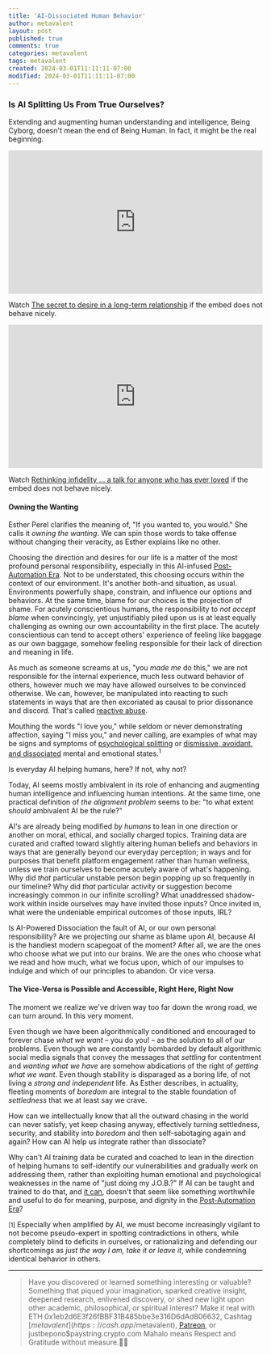 ```yaml
---
title: 'AI-Dissociated Human Behavior'
author: metavalent
layout: post
published: true
comments: true
categories: metavalent
tags: metavalent
created: 2024-03-01T11:11:11-07:00
modified: 2024-03-01T11:11:11-07:00
---
```


### Is AI Splitting Us From True Ourselves?

Extending and augmenting human understanding and intelligence, Being Cyborg, doesn't mean the end of Being Human. In fact, it might be the real beginning.

<div style="max-width:854px"><div style="position:relative;height:0;padding-bottom:56.25%"><iframe src="https://embed.ted.com/talks/lang/en/esther_perel_the_secret_to_desire_in_a_long_term_relationship loading="lazy" width="854" height="480" style="position:absolute;left:0;top:0;width:100%;height:100%" frameborder="0" scrolling="no" allowfullscreen></iframe></div></div>

Watch [The secret to desire in a long-term relationship](https://www.ted.com/talks/esther_perel_the_secret_to_desire_in_a_long_term_relationship) if the embed does not behave nicely.

<div style="max-width:854px"><div style="position:relative;height:0;padding-bottom:56.25%"><iframe src="https://embed.ted.com/talks/lang/en/esther_perel_rethinking_infidelity_a_talk_for_anyone_who_has_ever_loved loading="lazy" width="854" height="480" style="position:absolute;left:0;top:0;width:100%;height:100%" frameborder="0" scrolling="no" allowfullscreen></iframe></div></div>

Watch [Rethinking infidelity ... a talk for anyone who has ever loved](https://www.ted.com/talks/esther_perel_rethinking_infidelity_a_talk_for_anyone_who_has_ever_loved) if the embed does not behave nicely.

#### Owning the Wanting

Esther Perel clarifies the meaning of, "If you wanted to, you would." She calls it *owning the wanting*. We can spin those words to take offense without changing their veracity, as Esther explains like no other.

Choosing the direction and desires for our life is a matter of the most profound personal responsibility, especially in this AI-infused [Post-Automation Era](https://postautomationera.com/). Not to be understated, this choosing occurs within the context of our environment. It's another both-and situation, as usual. Environments powerfully shape, constrain, and influence our options and behaviors. At the same time, blame for our choices is the projection of shame. For acutely conscientious humans, the responsibility to *not accept blame* when convincingly, yet unjustifiably piled upon us is at least equally challenging as owning our own accountability in the first place. The acutely conscientious can tend to accept others' experience of feeling like baggage as our own baggage, somehow feeling responsible for their lack of direction and meaning in life.

As much as someone screams at us, "you *made me* do this," we are not responsible for the internal experience, much less outward behavior of others, however much we may have allowed ourselves to be convinced otherwise. We can, however, be manipulated into reacting to such statements in ways that are then excoriated as causal to prior dissonance and discord. That's called [reactive abuse](https://duckduckgo.com/?q=reactive+abuse).

Mouthing the words "I love you," while seldom or never demonstrating affection, saying "I miss you," and never calling, are examples of what may be signs and symptoms of [psychological splitting](https://duckduckgo.com/?q=psychological+splitting) or [dismissive, avoidant, and dissociated](https://duckduckgo.com/?q=dismissive%2C+avoidant%2C+and+dissociated) mental and emotional states.<sup>1</sup>

Is everyday AI helping humans, here? If not, why not?

Today, AI seems mostly ambivalent in its role of enhancing and augmenting human intelligence and influencing human intentions. At the same time, one practical definition of *the alignment problem* seems to be: "to what extent *should* ambivalent AI be the rule?"

AI's are already being modified *by humans* to lean in one direction or another on moral, ethical, and socially charged topics. Training data are curated and crafted toward slightly altering human beliefs and behaviors in ways that are generally beyond our everyday perception; in ways and for purposes that benefit platform engagement rather than human wellness, unless we train ourselves to become acutely aware of what's happening. Why did *that* particular unstable person begin popping up so frequently in our timeline? Why did *that* particular activity or suggestion become increasingly common in our infinite scrolling? What unaddressed shadow-work within inside ourselves may have invited those inputs? Once invited in, what were the undeniable empirical outcomes of those inputs, IRL?

Is AI-Powered Dissociation the fault of AI, or our own personal responsibility? Are we projecting our shame as blame upon AI, because AI is the handiest modern scapegoat of the moment? After all, we are the ones who choose what we put into our brains. We are the ones who choose what we read and how much, what we focus upon, which of our impulses to indulge and which of our principles to abandon. Or vice versa.

#### The Vice-Versa is Possible and Accessible, Right Here, Right Now

The moment we realize we've driven way too far down the wrong road, we can turn around. In this very moment.

Even though we have been algorithmically conditioned and encouraged to forever chase *what we want* &ndash; you do you! &ndash; as the solution to all of our problems. Even though we are constantly bombarded by default algorithmic social media signals that convey the messages that *settling* for contentment and *wanting what we have* are somehow abdications of the right of *getting what we want*. Even though stability is disparaged as a boring life, of not living a *strong and independent* life. As Esther describes, in actuality, fleeting moments of *boredom* are integral to the stable foundation of *settledness* that we at least say we crave.

How can we intellectually know that all the outward chasing in the world can never satisfy, yet keep chasing anyway, effectively turning settledness, security, and stability into *boredom* and then self-sabotaging again and again? How can AI help us integrate rather than dissociate?

Why can't AI training data be curated and coached to lean in the direction of helping humans to self-identify our vulnerabilities and gradually work on addressing them, rather than exploiting human emotional and psychological weaknesses in the name of "just doing my J.O.B.?" If AI can be taught and trained to do that, and [it can](https://metavalent.com/metavalent/2024/03/01/08-08-08-Individuated-Collective-Intelligence.html), doesn't that seem like something worthwhile and useful to do for meaning, purpose, and dignity in the [Post-Automation Era](https://postautomationera.com/)?

<small>[1]</small> Especially when amplified by AI, we must become increasingly vigilant to not become pseudo-expert in spotting contradictions in others, while completely blind to deficits in ourselves, or rationalizing and defending our shortcomings as *just the way I am, take it or leave it*, while condemning identical behavior in others.

---
> Have you discovered or learned something interesting or valuable? Something that piqued your imagination, sparked creative insight, deepened research, enlivened discovery, or shed new light upon other academic, philosophical, or spiritual interest? Make it real with ETH 0x1eb2d6E3f26fBBF31B485bbe3e316D6dAd806632, Cashtag [$metavalent](https://cash.app/$metavalent), [Patreon](https://patreon.com/metavalent), or justbepono$paystring.crypto.com Mahalo means Respect and Gratitude without measure.🙏🏼
